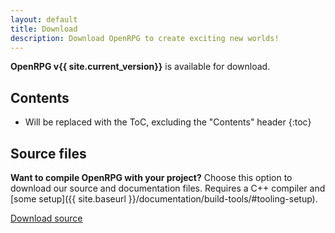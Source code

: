 ```yaml
---
layout: default
title: Download
description: Download OpenRPG to create exciting new worlds!
---
```

**OpenRPG v{{ site.current_version}}** is available for download.

## Contents

* Will be replaced with the ToC, excluding the "Contents" header
{:toc}

<!-- ## OpenRPG installer

**Download OpenRPG's ready-to-use installer to easily managing your tabletop assets.** Includes compiled versions of all our programs and tools. Doesn't include documentation or source files.

<a href="{{ site.download.dist }}" class="btn btn-lg btn-bs">Download Bootstrap</a> -->

## Source files
**Want to compile OpenRPG with your project?** Choose this option to download our source and documentation files. Requires a C++ compiler and [some setup]({{ site.baseurl }}/documentation/build-tools/#tooling-setup).

<a href="{{ site.download.source }}" class="btn">Download source</a>